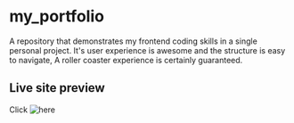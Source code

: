 # my_portfolio
A repository that demonstrates my frontend coding skills in a single personal project. It's user experience is awesome and the structure is easy to navigate, A roller coaster experience is certainly guaranteed.

## Live site preview

 Click ![here](https://josh-adey.github.io/my_portfolio/)
